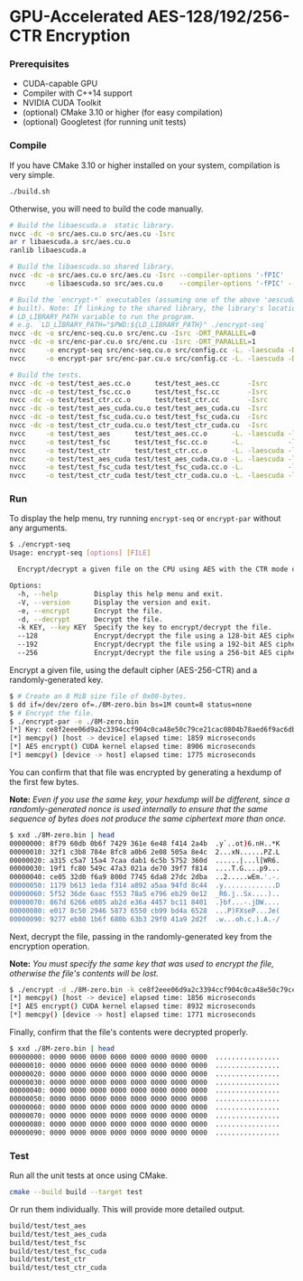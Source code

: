 # GPU-Accelerated AES-128/192/256-CTR Encryption

### Prerequisites

- CUDA-capable GPU
- Compiler with C++14 support
- NVIDIA CUDA Toolkit
- (optional) CMake 3.10 or higher (for easy compilation)
- (optional) Googletest (for running unit tests)

### Compile

If you have CMake 3.10 or higher installed on your system, compilation is very simple.

```bash
./build.sh
```

Otherwise, you will need to build the code manually.

```bash
# Build the libaescuda.a  static library.
nvcc -dc -o src/aes.cu.o src/aes.cu -Isrc
ar r libaescuda.a src/aes.cu.o
ranlib libaescuda.a

# Build the libaescuda.so shared library.
nvcc -dc -o src/aes.cu.o src/aes.cu -Isrc --compiler-options '-fPIC'
nvcc     -o libaescuda.so src/aes.cu.o    --compiler-options '-fPIC' --shared

# Build the `encrypt-*` executables (assuming one of the above 'aescuda' libraries has already been
# built). Note: If linking to the shared library, the library's location must be present in the
# LD_LIBRARY_PATH variable to run the program.
# e.g. `LD_LIBRARY_PATH="$PWD:${LD_LIBRARY_PATH}" ./encrypt-seq`
nvcc -dc -o src/enc-seq.cu.o src/enc.cu -Isrc -DRT_PARALLEL=0
nvcc -dc -o src/enc-par.cu.o src/enc.cu -Isrc -DRT_PARALLEL=1
nvcc     -o encrypt-seq src/enc-seq.cu.o src/config.cc -L. -laescuda -DRT_PARALLEL=0
nvcc     -o encrypt-par src/enc-par.cu.o src/config.cc -L. -laescuda -DRT_PARALLEL=1

# Build the tests.
nvcc -dc -o test/test_aes.cc.o      test/test_aes.cc       -Isrc
nvcc -dc -o test/test_fsc.cc.o      test/test_fsc.cc       -Isrc
nvcc -dc -o test/test_ctr.cc.o      test/test_ctr.cc       -Isrc
nvcc -dc -o test/test_aes_cuda.cu.o test/test_aes_cuda.cu  -Isrc
nvcc -dc -o test/test_fsc_cuda.cu.o test/test_fsc_cuda.cu  -Isrc
nvcc -dc -o test/test_ctr_cuda.cu.o test/test_ctr_cuda.cu  -Isrc
nvcc     -o test/test_aes      test/test_aes.cc.o      -L. -laescuda -lgtest -lgtest_main  # CPU-bound tests
nvcc     -o test/test_fsc      test/test_fsc.cc.o      -L.           -lgtest -lgtest_main
nvcc     -o test/test_ctr      test/test_ctr.cc.o      -L. -laescuda -lgtest -lgtest_main
nvcc     -o test/test_aes_cuda test/test_aes_cuda.cu.o -L. -laescuda -lgtest -lgtest_main  # GPU-bound tests
nvcc     -o test/test_fsc_cuda test/test_fsc_cuda.cc.o -L.           -lgtest -lgtest_main
nvcc     -o test/test_ctr_cuda test/test_ctr_cuda.cu.o -L. -laescuda -lgtest -lgtest_main
```

### Run

To display the help menu, try running `encrypt-seq` or `encrypt-par` without any arguments.

```bash
$ ./encrypt-seq
Usage: encrypt-seq [options] [FILE]

  Encrypt/decrypt a given file on the CPU using AES with the CTR mode of operation.

Options:
  -h, --help         Display this help menu and exit.
  -V, --version      Display the version and exit.
  -e, --encrypt      Encrypt the file.
  -d, --decrypt      Decrypt the file.
  -k KEY, --key KEY  Specify the key to encrypt/decrypt the file.
  --128              Encrypt/decrypt the file using a 128-bit AES cipher.
  --192              Encrypt/decrypt the file using a 192-bit AES cipher.
  --256              Encrypt/decrypt the file using a 256-bit AES cipher [default].
```

Encrypt a given file, using the default cipher (AES-256-CTR) and a randomly-generated key.

```bash
$ # Create an 8 MiB size file of 0x00-bytes.
$ dd if=/dev/zero of=./8M-zero.bin bs=1M count=8 status=none
$ # Encrypt the file.
$ ./encrypt-par -e ./8M-zero.bin
[*] Key: ce8f2eee06d9a2c3394ccf904c0ca48e50c79ce21cac0804b78aed6f9ac6dba1
[*] memcpy() [host -> device] elapsed time: 1859 microseconds
[*] AES encrypt() CUDA kernel elapsed time: 8906 microseconds
[*] memcpy() [device -> host] elapsed time: 1775 microseconds
```

You can confirm that that file was encrypted by generating a hexdump of the first few bytes.

**Note:** _Even if you use the same key, your hexdump will be different, since a randomly-generated
nonce is used internally to ensure that the same sequence of bytes does not produce the same
ciphertext more than once._

```bash
$ xxd ./8M-zero.bin | head
00000000: 8f79 60db 0b6f 7429 361e 6e48 f414 2a4b  .y`..ot)6.nH..*K
00000010: 32f1 c3b8 784e 8fc8 a0b6 2e08 505a 8e4c  2...xN......PZ.L
00000020: a315 c5a7 15a4 7caa dab1 6c5b 5752 360d  ......|...l[WR6.
00000030: 19f1 fc80 549c 47a3 021a de70 39f7 f814  ....T.G....p9...
00000040: ce05 32d0 f6a9 800d 7745 6da8 27dc 2dba  ..2.....wEm.'.-.
00000050: 1179 b613 1eda f314 a892 a5aa 94fd 8c44  .y.............D
00000060: 5f52 36de 6aac f553 78a5 e796 eb29 0e12  _R6.j..Sx....)..
00000070: 867d 6266 e085 ab2d e36a 4457 bc11 8401  .}bf...-.jDW....
00000080: e017 8c50 2946 5873 6550 cb99 bd4a 6528  ...P)FXseP...Je(
00000090: 9277 eb80 1b6f 680b 63b3 29f0 41a9 2d2f  .w...oh.c.).A.-/
```

Next, decrypt the file, passing in the randomly-generated key from the encryption operation.

**Note:** _You must specify the same key that was used to encrypt the file, otherwise the file's
contents will be lost._

```bash
$ ./encrypt -d ./8M-zero.bin -k ce8f2eee06d9a2c3394ccf904c0ca48e50c79ce21cac0804b78aed6f9ac6dba1
[*] memcpy() [host -> device] elapsed time: 1856 microseconds
[*] AES encrypt() CUDA kernel elapsed time: 8932 microseconds
[*] memcpy() [device -> host] elapsed time: 1771 microseconds
```

Finally, confirm that the file's contents were decrypted properly.

```bash
$ xxd ./8M-zero.bin | head
00000000: 0000 0000 0000 0000 0000 0000 0000 0000  ................
00000010: 0000 0000 0000 0000 0000 0000 0000 0000  ................
00000020: 0000 0000 0000 0000 0000 0000 0000 0000  ................
00000030: 0000 0000 0000 0000 0000 0000 0000 0000  ................
00000040: 0000 0000 0000 0000 0000 0000 0000 0000  ................
00000050: 0000 0000 0000 0000 0000 0000 0000 0000  ................
00000060: 0000 0000 0000 0000 0000 0000 0000 0000  ................
00000070: 0000 0000 0000 0000 0000 0000 0000 0000  ................
00000080: 0000 0000 0000 0000 0000 0000 0000 0000  ................
00000090: 0000 0000 0000 0000 0000 0000 0000 0000  ................
```

### Test

Run all the unit tests at once using CMake.

```bash
cmake --build build --target test
```

Or run them individually. This will provide more detailed output.

```bash
build/test/test_aes
build/test/test_aes_cuda
build/test/test_fsc
build/test/test_fsc_cuda
build/test/test_ctr
build/test/test_ctr_cuda
```
